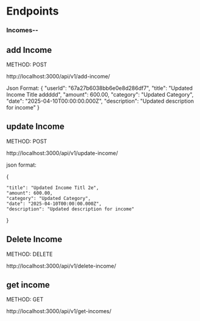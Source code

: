 # Endpoints 

### Incomes--
## add Income
METHOD: POST

http://localhost:3000/api/v1/add-income/

Json Format: 
{
    "userId": "67a27b6038bb6e0e8d286df7",
    "title": "Updated Income Title addddd",
    "amount": 600.00,
    "category": "Updated Category",
    "date": "2025-04-10T00:00:00.000Z",
    "description": "Updated description for income"
}

## update Income
METHOD: POST

http://localhost:3000/api/v1/update-income/<IncomeObjectID>

json format: 

{
    
    "title": "Updated Income Titl 2e",
    "amount": 600.00,
    "category": "Updated Category",
    "date": "2025-04-10T00:00:00.000Z",
    "description": "Updated description for income"
}


## Delete Income
METHOD: DELETE

http://localhost:3000/api/v1/delete-income/<IncomeObjectID>



## get income
METHOD: GET

http://localhost:3000/api/v1/get-incomes/<UserObjectID>
##